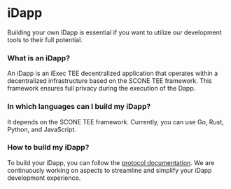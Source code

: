 # iDapp

Building your own iDapp is essential if you want to utilize our development
tools to their full potential.

### What is an iDapp?

An iDapp is an iExec TEE decentralized application that operates within a
decentralized infrastructure based on the SCONE TEE framework. This framework
ensures full privacy during the execution of the Dapp.

### In which languages can I build my iDapp?

It depends on the SCONE TEE framework. Currently, you can use Go, Rust, Python,
and JavaScript.

### How to build my iDapp?

To build your iDapp, you can follow the
[protocol documentation](https://protocol.docs.iex.ec/for-developers/your-first-app).
We are continuously working on aspects to streamline and simplify your iDapp
development experience.

